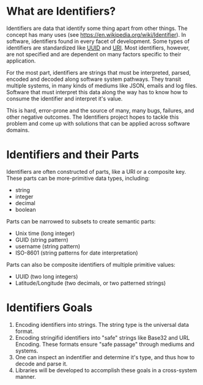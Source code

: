 # What are Identifiers?
Identifiers are data that identify some thing apart from other things. The concept has many uses (see https://en.wikipedia.org/wiki/Identifier). In software, identifiers found in every facet of development. Some types of identifiers are standardized like [UUID](https://www.ietf.org/rfc/rfc4122.txt) and [URI](https://www.w3.org/Addressing/URL/uri-spec.html). Most identifiers, however, are not specified and are dependent on many factors specific to their application.

For the most part, identifiers are strings that must be interpreted, parsed, encoded and decoded along software system pathways. They transit multiple systems, in many kinds of mediums like JSON, emails and log files. Software that must interpret this data along the way has to know how to consume the identifier and interpret it's value.

This is hard, error-prone and the source of many, many bugs, failures, and other negative outcomes. The Identifiers project hopes to tackle this problem and come up with solutions that can be applied across software domains.

# Identifiers and their Parts
Identifiers are often constructed of parts, like a URI or a composite key. These parts can be more-primitive data types, including:

* string
* integer
* decimal
* boolean

Parts can be narrowed to subsets to create semantic parts:

* Unix time (long integer)
* GUID (string pattern)
* username (string pattern)
* ISO-8601 (string patterns for date interpretation)

Parts can also be composite identifiers of multiple primitive values:

* UUID (two long integers)
* Latitude/Longitude (two decimals, or two patterned strings)

# Identifiers Goals
1. Encoding identifiers into strings. The string type is the universal data format.
2. Encoding stringifid identifiers into "safe" strings like Base32 and URL Encoding. These formats ensure "safe passage" through mediums and systems.
3. One can inspect an indentifier and determine it's type, and thus how to decode and parse it.
4. Libraries will be developed to accomplish these goals in a cross-system manner.

